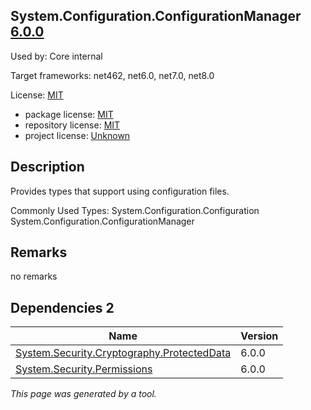 System.Configuration.ConfigurationManager [6.0.0](https://www.nuget.org/packages/System.Configuration.ConfigurationManager/6.0.0)
--------------------

Used by: Core internal

Target frameworks: net462, net6.0, net7.0, net8.0

License: [MIT](../../../../licenses/mit) 

- package license: [MIT](https://licenses.nuget.org/MIT) 
- repository license: [MIT](https://github.com/dotnet/runtime) 
- project license: [Unknown](https://dot.net/) 

Description
-----------
Provides types that support using configuration files.

Commonly Used Types:
System.Configuration.Configuration
System.Configuration.ConfigurationManager

Remarks
-----------
no remarks


Dependencies 2
-----------

|Name|Version|
|----------|:----|
|[System.Security.Cryptography.ProtectedData](../../../../packages/nuget.org/system.security.cryptography.protecteddata/6.0.0)|6.0.0|
|[System.Security.Permissions](../../../../packages/nuget.org/system.security.permissions/6.0.0)|6.0.0|

*This page was generated by a tool.*